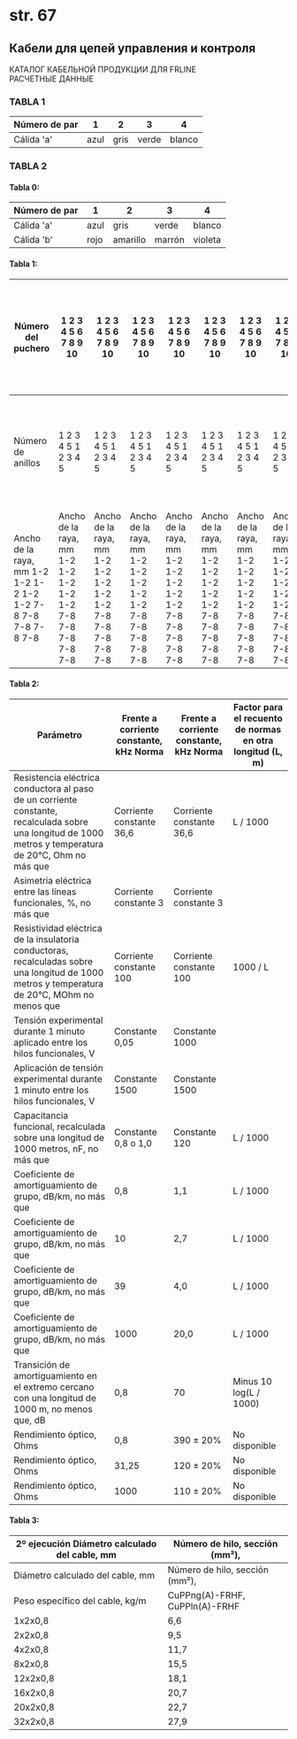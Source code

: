# str. 67  
## Кабели для цепей управления и контроля  
КАТАЛОГ КАБЕЛЬНОЙ ПРОДУКЦИИ ДЛЯ FRLINE  
РАСЧЕТНЫЕ ДАННЫЕ  

### TABLA 1

| Número de par | 1 | 2 | 3 | 4 |
|----------------|----|---|---|---|
| Cálida 'a'      | azul | gris | verde | blanco |

### TABLA 2

#### Tabla 0:

| Número de par | 1 | 2 | 3 | 4 |
|---------------|---|---|---|---|
| Cálida 'a'     | azul | gris | verde | blanco |
| Cálida 'b'     | rojo | amarillo | marrón | violeta |

#### Tabla 1:

| Número del puchero | 1 2 3 4 5 6 7 8 9 10 | 1 2 3 4 5 6 7 8 9 10 | 1 2 3 4 5 6 7 8 9 10 | 1 2 3 4 5 6 7 8 9 10 | 1 2 3 4 5 6 7 8 9 10 | 1 2 3 4 5 6 7 8 9 10 | 1 2 3 4 5 6 7 8 9 10 | 1 2 3 4 5 6 7 8 9 10 | 1 2 3 4 5 6 7 8 9 10 | 1 2 3 4 5 6 7 8 9 10 |
| ------------------ | -------------- | ------------- | ------------- | ------------- | ------------- | ------------- | ------------- | ------------- | ------------- | ------------- |
| Número de anillos | 1 2 3 4 5 1 2 3 4 5 | 1 2 3 4 5 1 2 3 4 5 | 1 2 3 4 5 1 2 3 4 5 | 1 2 3 4 5 1 2 3 4 5 | 1 2 3 4 5 1 2 3 4 5 | 1 2 3 4 5 1 2 3 4 5 | 1 2 3 4 5 1 2 3 4 5 | 1 2 3 4 5 1 2 3 4 5 | 1 2 3 4 5 1 2 3 4 5 | 1 2 3 4 5 1 2 3 4 5 |
| Ancho de la raya, mm 1-2 1-2 1-2 1-2 1-2 7-8 7-8 7-8 7-8 7-8 | Ancho de la raya, mm 1-2 1-2 1-2 1-2 1-2 7-8 7-8 7-8 7-8 7-8 | Ancho de la raya, mm 1-2 1-2 1-2 1-2 1-2 7-8 7-8 7-8 7-8 7-8 | Ancho de la raya, mm 1-2 1-2 1-2 1-2 1-2 7-8 7-8 7-8 7-8 7-8 | Ancho de la raya, mm 1-2 1-2 1-2 1-2 1-2 7-8 7-8 7-8 7-8 7-8 | Ancho de la raya, mm 1-2 1-2 1-2 1-2 1-2 7-8 7-8 7-8 7-8 7-8 | Ancho de la raya, mm 1-2 1-2 1-2 1-2 1-2 7-8 7-8 7-8 7-8 7-8 | Ancho de la raya, mm 1-2 1-2 1-2 1-2 1-2 7-8 7-8 7-8 7-8 7-8 | Ancho de la raya, mm 1-2 1-2 1-2 1-2 1-2 7-8 7-8 7-8 7-8 7-8 | Ancho de la raya, mm 1-2 1-2 1-2 1-2 1-2 7-8 7-8 7-8 7-8 7-8 |

#### Tabla 2:

| Parámetro       | Frente a corriente constante, kHz Norma | Frente a corriente constante, kHz Norma | Factor para el recuento de normas en otra longitud (L, m) |
|-----------------|-------------------------------------------|-------------------------------|---------------------------------------------------------|
| Resistencia eléctrica conductora al paso de un corriente constante, recalculada sobre una longitud de 1000 metros y temperatura de 20°C, Ohm no más que | Corriente constante 36,6 | Corriente constante 36,6 | L / 1000                                          |
| Asimetría eléctrica entre las líneas funcionales, %, no más que | Corriente constante 3                | Corriente constante 3                        |                                           |
| Resistividad eléctrica de la insulatoria conductoras, recalculadas sobre una longitud de 1000 metros y temperatura de 20°C, MOhm no menos que | Corriente constante 100                       | Corriente constante 100                           | 1000 / L                                            |
| Tensión experimental durante 1 minuto aplicado entre los hilos funcionales, V | Constante 0,05                     | Constante 1000                              |                                             |
| Aplicación de tensión experimental durante 1 minuto entre los hilos funcionales, V | Constante 1500                      | Constante 1500                               |                                             |
| Capacitancia funcional, recalculada sobre una longitud de 1000 metros, nF, no más que | Constante 0,8 o 1,0                    | Constante 120                                  | L / 1000                                         |
| Coeficiente de amortiguamiento de grupo, dB/km, no más que | 0,8                                   | 1,1                                      | L / 1000                                        |
| Coeficiente de amortiguamiento de grupo, dB/km, no más que | 10                                     | 2,7                                      | L / 1000                                        |
| Coeficiente de amortiguamiento de grupo, dB/km, no más que | 39                                     | 4,0                                      | L / 1000                                        |
| Coeficiente de amortiguamiento de grupo, dB/km, no más que | 1000                                    | 20,0                                     | L / 1000                                        |
| Transición de amortiguamiento en el extremo cercano con una longitud de 1000 m, no menos que, dB | 0,8                                 | 70                                       | Minus 10 log(L / 1000)                             |
| Rendimiento óptico, Ohms | 0,8                                | 390 ± 20%                            | No disponible                                               |
| Rendimiento óptico, Ohms | 31,25                               | 120 ± 20%                             | No disponible                                                |
| Rendimiento óptico, Ohms | 1000                                | 110 ± 20%                             | No disponible                                                |

#### Tabla 3:

| 2º ejecución Diámetro calculado del cable, mm | Número de hilo, sección (mm²), |
| ---------------------------------------------- | ----------------------------- |
| Diámetro calculado del cable, mm              | Número de hilo, sección (mm²), |
| Peso específico del cable, kg/m                  | CuPPng(A)-FRHF, CuPPln(A)-FRHF |
| 1x2x0,8                                         | 6,6                          |
| 2x2x0,8                                         | 9,5                          |
| 4x2x0,8                                         | 11,7                         |
| 8x2x0,8                                         | 15,5                         |
| 12x2x0,8                                        | 18,1                         |
| 16x2x0,8                                        | 20,7                         |
| 20x2x0,8                                        | 22,7                         |
| 32x2x0,8                                        | 27,9                         |